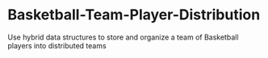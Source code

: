 # Basketball-Team-Player-Distribution
Use hybrid data structures to store and organize a team of Basketball players into distributed teams
